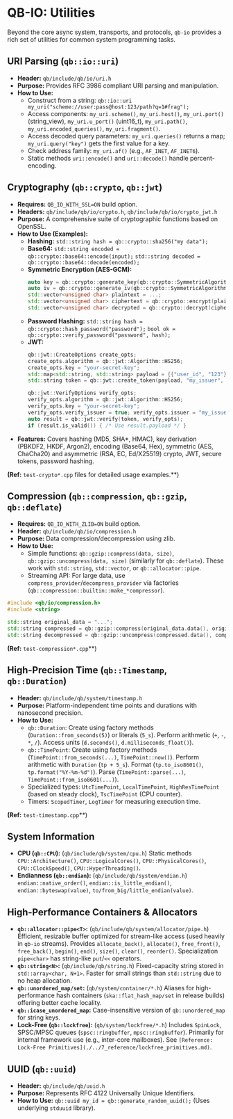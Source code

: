 # QB-IO: Utilities

Beyond the core async system, transports, and protocols, `qb-io` provides a rich set of utilities for common system programming tasks.

## URI Parsing (`qb::io::uri`)

*   **Header:** `qb/include/qb/io/uri.h`
*   **Purpose:** Provides RFC 3986 compliant URI parsing and manipulation.
*   **How to Use:**
    *   Construct from a string: `qb::io::uri my_uri("scheme://user:pass@host:123/path?q=1#frag");`
    *   Access components: `my_uri.scheme()`, `my_uri.host()`, `my_uri.port()` (string_view), `my_uri.u_port()` (uint16_t), `my_uri.path()`, `my_uri.encoded_queries()`, `my_uri.fragment()`.
    *   Access decoded query parameters: `my_uri.queries()` returns a map; `my_uri.query("key")` gets the first value for a key.
    *   Check address family: `my_uri.af()` (e.g., `AF_INET`, `AF_INET6`).
    *   Static methods `uri::encode()` and `uri::decode()` handle percent-encoding.

## Cryptography (`qb::crypto`, `qb::jwt`)

*   **Requires:** `QB_IO_WITH_SSL=ON` build option.
*   **Headers:** `qb/include/qb/io/crypto.h`, `qb/include/qb/io/crypto_jwt.h`
*   **Purpose:** A comprehensive suite of cryptographic functions based on OpenSSL.
*   **How to Use (Examples):**
    *   **Hashing:** `std::string hash = qb::crypto::sha256("my data");`
    *   **Base64:** `std::string encoded = qb::crypto::base64::encode(input);` `std::string decoded = qb::crypto::base64::decode(encoded);`
    *   **Symmetric Encryption (AES-GCM):**
        ```cpp
        auto key = qb::crypto::generate_key(qb::crypto::SymmetricAlgorithm::AES_256_GCM);
        auto iv = qb::crypto::generate_iv(qb::crypto::SymmetricAlgorithm::AES_256_GCM);
        std::vector<unsigned char> plaintext = ...;
        std::vector<unsigned char> ciphertext = qb::crypto::encrypt(plaintext, key, iv, qb::crypto::SymmetricAlgorithm::AES_256_GCM);
        std::vector<unsigned char> decrypted = qb::crypto::decrypt(ciphertext, key, iv, qb::crypto::SymmetricAlgorithm::AES_256_GCM);
        ```
    *   **Password Hashing:** `std::string hash = qb::crypto::hash_password("password");` `bool ok = qb::crypto::verify_password("password", hash);`
    *   **JWT:**
        ```cpp
        qb::jwt::CreateOptions create_opts;
        create_opts.algorithm = qb::jwt::Algorithm::HS256;
        create_opts.key = "your-secret-key";
        std::map<std::string, std::string> payload = {{"user_id", "123"}, {"role", "admin"}};
        std::string token = qb::jwt::create_token(payload, "my_issuer", "user123", "my_audience", std::chrono::hours(1), {}, "jti1", create_opts);

        qb::jwt::VerifyOptions verify_opts;
        verify_opts.algorithm = qb::jwt::Algorithm::HS256;
        verify_opts.key = "your-secret-key";
        verify_opts.verify_issuer = true; verify_opts.issuer = "my_issuer";
        auto result = qb::jwt::verify(token, verify_opts);
        if (result.is_valid()) { /* Use result.payload */ }
        ```
*   **Features:** Covers hashing (MD5, SHA*, HMAC), key derivation (PBKDF2, HKDF, Argon2), encoding (Base64, Hex), symmetric (AES, ChaCha20) and asymmetric (RSA, EC, Ed/X25519) crypto, JWT, secure tokens, password hashing.

**(Ref:** `test-crypto*.cpp` files for detailed usage examples.**)

## Compression (`qb::compression`, `qb::gzip`, `qb::deflate`)

*   **Requires:** `QB_IO_WITH_ZLIB=ON` build option.
*   **Header:** `qb/include/qb/io/compression.h`
*   **Purpose:** Data compression/decompression using zlib.
*   **How to Use:**
    *   Simple functions: `qb::gzip::compress(data, size)`, `qb::gzip::uncompress(data, size)` (similarly for `qb::deflate`). These work with `std::string`, `std::vector`, or `qb::allocator::pipe`.
    *   Streaming API: For large data, use `compress_provider`/`decompress_provider` via factories (`qb::compression::builtin::make_*compressor`).

```cpp
#include <qb/io/compression.h>
#include <string>

std::string original_data = "...";
std::string compressed = qb::gzip::compress(original_data.data(), original_data.size());
std::string decompressed = qb::gzip::uncompress(compressed.data(), compressed.size());
```
**(Ref:** `test-compression*.cpp`**)

## High-Precision Time (`qb::Timestamp`, `qb::Duration`)

*   **Header:** `qb/include/qb/system/timestamp.h`
*   **Purpose:** Platform-independent time points and durations with nanosecond precision.
*   **How to Use:**
    *   `qb::Duration`: Create using factory methods (`Duration::from_seconds(5)`) or literals (`5_s`). Perform arithmetic (`+`, `-`, `*`, `/`). Access units (`d.seconds()`, `d.milliseconds_float()`).
    *   `qb::TimePoint`: Create using factory methods (`TimePoint::from_seconds(...)`, `TimePoint::now()`). Perform arithmetic with `Duration` (`tp + 5_s`). Format (`tp.to_iso8601()`, `tp.format("%Y-%m-%d")`). Parse (`TimePoint::parse(...)`, `TimePoint::from_iso8601(...)`).
    *   Specialized types: `UtcTimePoint`, `LocalTimePoint`, `HighResTimePoint` (based on steady clock), `TscTimePoint` (CPU counter).
    *   Timers: `ScopedTimer`, `LogTimer` for measuring execution time.

**(Ref:** `test-timestamp.cpp`**)

## System Information

*   **CPU (`qb::CPU`):** (`qb/include/qb/system/cpu.h`) Static methods `CPU::Architecture()`, `CPU::LogicalCores()`, `CPU::PhysicalCores()`, `CPU::ClockSpeed()`, `CPU::HyperThreading()`.
*   **Endianness (`qb::endian`):** (`qb/include/qb/system/endian.h`) `endian::native_order()`, `endian::is_little_endian()`, `endian::byteswap(value)`, `to/from_big/little_endian(value)`.

## High-Performance Containers & Allocators

*   **`qb::allocator::pipe<T>`:** (`qb/include/qb/system/allocator/pipe.h`) Efficient, resizable buffer optimized for stream-like access (used heavily in `qb-io` streams). Provides `allocate_back()`, `allocate()`, `free_front()`, `free_back()`, `begin()`, `end()`, `size()`, `clear()`, `reorder()`. Specialization `pipe<char>` has string-like `put`/`<<` operators.
*   **`qb::string<N>`:** (`qb/include/qb/string.h`) Fixed-capacity string stored in `std::array<char, N+1>`. Faster for small strings than `std::string` due to no heap allocation.
*   **`qb::unordered_map/set`:** (`qb/system/container/*.h`) Aliases for high-performance hash containers (`ska::flat_hash_map/set` in release builds) offering better cache locality.
*   **`qb::icase_unordered_map`:** Case-insensitive version of `qb::unordered_map` for string keys.
*   **Lock-Free (`qb::lockfree`):** (`qb/system/lockfree/*.h`) Includes `SpinLock`, SPSC/MPSC queues (`spsc::ringbuffer`, `mpsc::ringbuffer`). Primarily for internal framework use (e.g., inter-core mailboxes). See `[Reference: Lock-Free Primitives](./../7_reference/lockfree_primitives.md)`.

## UUID (`qb::uuid`)

*   **Header:** `qb/include/qb/uuid.h`
*   **Purpose:** Represents RFC 4122 Universally Unique Identifiers.
*   **How to Use:** `qb::uuid my_id = qb::generate_random_uuid();` (Uses underlying `stduuid` library). 